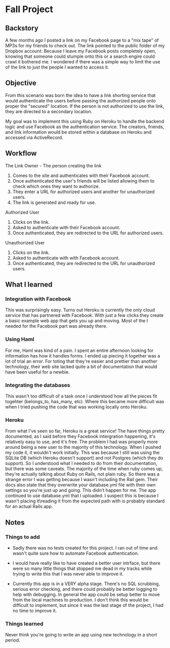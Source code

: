 # Fall Project

## Backstory

A few months ago I posted a link on my Facebook page to a "mix tape" of MP3s for my friends to check out. The link pointed to the public folder of my Dropbox account. Because I leave my Facebook posts completely open, knowing that someone could stumple onto this or a search engire could crawl it bothered me. I wondered if there was a simple way to limit the use of the link to just the people I wanted to access it.

## Objective

From this scenario was born the idea to have a link shorting service that would authenticate the users before passing the authorized people onto proper the "secured" location. If the person is not authorized to use the link, they are directed to a secondary location.

My goal was to implement this using Ruby on Heroku to handle the backend logic and use Facebook as the authentication service. The creators, friends, and link information would be stored within a database on Heroku and accessed via ActiveRecord.

## Workflow

The Link Owner - The person creating the link
 1. Comes to the site and authenticates with their Facebook account.
 2. Once authenticated the user's friends will be listed allowing them to check which ones they want to authorize.
 3. They enter a URL for authorized users and another for unauthorized users.
 4. The link is generated and ready for use.

Authorized User
 1. Clicks on the link.
 2. Asked to authenticate with their Facebook account.
 3. Once authenticated, they are redirected to the URL for authorized users.

Unauthorized User
 1. Clicks on the link.
 2. Asked to authenticate with with Facebook account.
 3. Once authenticated, they are redirected to the URL for unauthorized users.


## What I learned

### Integration with Facebook

This was surprisingly easy. Turns out Heroku is currently the only cloud service that has partnered with Facebook. With just a few clicks they create a basic example web app that gets you up and moving. Most of the I needed for the Facebook part was already there.

### Using Haml

For me, Haml was kind of a pain. I spent an entire afternoon looking for information has how it handles forms. I ended up piecing it together was a lot of trial an error. For toting that they're easier and prettier than another technology, their web site lacked quite a bit of documentation that would have been useful for a newbie.


### Integrating the databases

This wasn't too difficult of a task once I understood how all the pieces fit togehter (belongs_to, has_many, etc). Where this became more difficult was when I tried pushing the code that was working locally onto Heroku.

### Heroku

From what I've seen so far, Heroku is a great service! The have things pretty documented, as I said before they Facebook intergration happening, it's relatively easy to use, and it's free. The problem I had was properly more around being a new user to the majority of this technology. When I pushed my code it, it wouldn't work initially. This was because I still was using the SQLite DB (which Heroku doesn't support) and not Postgres (which they do support). So I understood what I needed to do from their documentation, but there was some caveats. The majority of the time when ruby comes up, they're actually talking about Ruby on Rails, not plain ruby. So there was a strange error I was getting because I wasn't including the Rail gem. Their docs also state that they overwrite your database.yml file with their own settings so you're just up and going. This didn't happen for me. The app continued to use database.yml that I uploaded. I suspect this is because I wasn't placing it\reading it from the expected path with is probably standard for an actual Rails app.

## Notes

### Things to add

 - Sadly there was no tests created for this project. I ran out of time and wasn't quite sure how to automate Facebook authentication.

 - I would have really like to have created a better user intrface, but there were so many little things that stopped me dead in my tracks while trying to write this that I was never able to improve it.

  - Currently this app is in a VERY alpha stage. There's no SQL scrubbing, serious error checking, and there could probably be better logging to help with debugging. In general the app could be setup better to move from the local machines to production. I don't think this would be difficult to implement, but since it was the last stage of the project, I had no time to improve it.

### Things learned
 
 Never think you're going to write an app using new technology in a short period.

